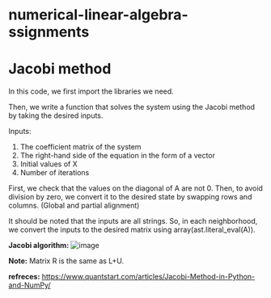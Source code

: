 # numerical-linear-algebra-ssignments

# Jacobi method

In this code, we first import the libraries we need.

Then, we write a function that solves the system using the Jacobi method by taking the desired inputs.

Inputs:
1. The coefficient matrix of the system
2. The right-hand side of the equation in the form of a vector
3. Initial values of X
4. Number of iterations

First, we check that the values on the diagonal of A are not 0. Then, to avoid division by zero, we convert it to the desired state by swapping rows and columns. (Global and partial alignment)

It should be noted that the inputs are all strings. So, in each neighborhood, we convert the inputs to the desired matrix using array(ast.literal_eval(A)).

<strong>Jacobi algorithm:</strong>
![image](https://github.com/nargesghan/numerical-linear-algebra-ssignments/assets/72782438/0f2311d6-b989-4462-8ce1-64efd5c4e1a4)

<strong>Note:</strong>
Matrix R is the same as L+U.

<strong>refreces:</strong>
https://www.quantstart.com/articles/Jacobi-Method-in-Python-and-NumPy/
